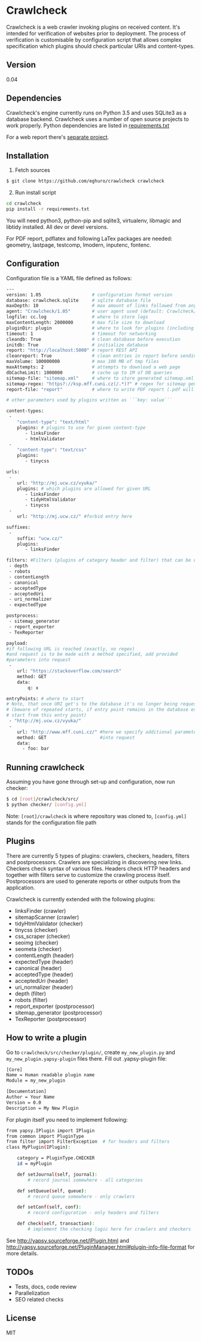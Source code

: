 # Crawlcheck

Crawlcheck is a web crawler invoking plugins on received content.
It's intended for verification of websites prior to deployment.
The process of verification is customisable by configuration script that allows
complex specification which plugins should check particular URIs and
content-types.


## Version

0.04

## Dependencies

Crawlcheck's engine currently runs on Python 3.5 and uses SQLite3 as a
database backend. Crawlcheck uses a number of open source projects to work
properly. Python dependencies are listed in
[requirements.txt](https://github.com/eghuro/crawlcheck/blob/master/requirements.txt)

For a web report there's [separate project](https://github.com/eghuro/crawlcheck-report).

## Installation

1) Fetch sources

```sh
$ git clone https://github.com/eghuro/crawlcheck crawlcheck
```

2) Run install script

```sh
cd crawlcheck
pip install -r requirements.txt
```

You will need python3, python-pip and sqlite3, virtualenv, libmagic and libtidy
installed. All dev or devel versions.

For PDF report, pdflatex and following LaTex packages are needed: geometry,
lastpage, testcomp, lmodern, inputenc, fontenc.

## Configuration

Configuration file is a YAML file defined as follows:

```sh
---
version: 1.05                   # configuration format version
database: crawlcheck.sqlite     # sqlite database file
maxDepth: 10                    # max amount of links followed from any entry point (default: unlimited)
agent: "Crawlcheck/1.05"        # user agent used (default: Crawlcheck/1.05)
logfile: cc.log                 # where to store logs
maxContentLength: 2000000       # max file size to download
pluginDir: plugin               # where to look for plugins (including subfolders, default: 'plugin')
timeout: 1                      # timeout for networking
cleandb: True                   # clean database before execution
initdb: True                    # initialize database
report: "http://localhost:5000" # report REST API
cleanreport: True               # clean entries in report before sending current
maxVolume: 100000000            # max 100 MB of tmp files
maxAttempts: 2                  # attempts to download a web page
dbCacheLimit: 1000000           # cache up to 1M of DB queries
sitemap-file: "sitemap.xml"     # where to store generated sitemap.xml
sitemap-regex: "https?://ksp.mff.cuni.cz(/.*)?" # regex for sitemap generator
report-file: "report"           # where to write PDF report (.pdf will be added automatically)

# other parameters used by plugins written as ```key: value```

content-types:
 -
    "content-type": "text/html"
    plugins: # plugins to use for given content-type
       - linksFinder
       - htmlValidator
 -
    "content-type": "text/css"
    plugins:
       - tinycss

urls:
 -
    url: "http://mj.ucw.cz/vyuka/"
    plugins: # which plugins are allowed for given URL
       - linksFinder
       - tidyHtmlValidator
       - tinycss
 -
    url: "http://mj.ucw.cz/" #forbid entry here

suffixes:
 -
    suffix: "ucw.cz/"
    plugins:
       - linksFinder

filters: #Filters (plugins of category header and filter) that can be used
 - depth
 - robots
 - contentLength
 - canonical
 - acceptedType
 - acceptedUri
 - uri_normalizer
 - expectedType

postprocess:
 - sitemap_generator
 - report_exporter
 - TexReporter

payload:
#if following URL is reached (exactly, no regex)
#and request is to be made with a method specified, add provided
#parameters into request
 -
    url: "https://stackoverflow.com/search"
    method: GET
    data:
        q: x

entryPoints: # where to start
# Note, that once URI get's to the database it's no longer being requested
# (beware of repeated starts, if entry point remains in the database execution won't
# start from this entry point)
 - "http://mj.ucw.cz/vyuka/"
 -
    url: "http://www.mff.cuni.cz/" #here we specify additional parameters to be added
    method: GET                    #into request
    data:
      - foo: bar
```

## Running crawlcheck
Assuming you have gone through set-up and configuration, now run checker:

```sh
$ cd [root]/crawlcheck/src/
$ python checker/ [config.yml]
```

Note: ```[root]/crawlcheck``` is where repository was cloned to, ```[config.yml]``` stands for the configuration file path

## Plugins

There are currently 5 types of plugins: crawlers, checkers, headers, filters and postprocessors. Crawlers are specializing in discovering new links. Checkers check syntax of various files. Headers check HTTP headers and together with filters serve to customize the crawling process itself. Postprocessors are used to generate reports or other outputs from the application.

Crawlcheck is currently extended with the following plugins:

* linksFinder (crawler)
* sitemapScanner (crawler)
* tidyHtmlValidator (checker)
* tinycss (checker)
* css_scraper (checker)
* seoimg (checker)
* seometa (checker)
* contentLength (header)
* expectedType (header)
* canonical (header)
* acceptedType (header)
* acceptedUri (header)
* uri_normalizer (header)
* depth (filter)
* robots (filter)
* report_exporter (postprocessor)
* sitemap_generator (postprocessor)
* TexReporter (postprocessor)

## How to write a plugin

Go to ``crawlcheck/src/checker/plugin/``, create ``my_new_plugin.py`` and ``my_new_plugin.yapsy-plugin`` files there.
Fill out .yapsy-plugin file:

```sh
[Core]
Name = Human readable plugin name
Module = my_new_plugin

[Documentation]
Author = Your Name
Version = 0.0
Description = My New Plugin
```

For plugin itself you need to implement following:

```sh
from yapsy.IPlugin import IPlugin
from common import PluginType
from filter import FilterException  # for headers and filters
class MyPlugin(IPlugin):

    category = PluginType.CHECKER
    id = myPlugin

    def setJournal(self, journal):
        # record journal somewhere - all categories

    def setQueue(self, queue):
        # record queue somewhere - only crawlers

    def setConf(self, conf):
        # record configuration - only headers and filters

    def check(self, transaction):
        # implement the checking logic here for crawlers and checkers
```

See http://yapsy.sourceforge.net/IPlugin.html and http://yapsy.sourceforge.net/PluginManager.html#plugin-info-file-format for more details.

## TODOs

- Tests, docs, code review
- Parallelization
- SEO related checks

## License

MIT
